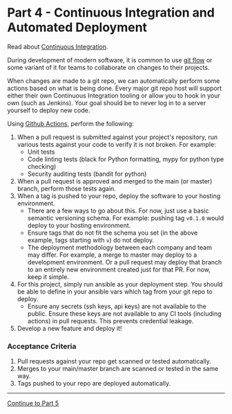 # Part 4 - Continuous Integration and Automated Deployment

Read about [Continuous Integration](https://www.cloudbees.com/continuous-delivery/continuous-integration).

During development of modern software, it is common to use [git flow](https://www.atlassian.com/git/tutorials/comparing-workflows/gitflow-workflow) or some variant of it for teams to collaborate on changes to their projects.

When changes are made to a git repo, we can automatically perform some actions based on what is being done. Every major git repo host will support either their own Continuous Integration tooling or allow you to hook in your own (such as Jenkins). Your goal should be to never log in to a server yourself to deploy new code.

Using [Github Actions](https://github.com/features/actions), perform the following:

1. When a pull request is submitted against your project's repository, run various tests against your code to verify it is not broken. For example:
    - Unit tests
    - Code linting tests (black for Python formatting, mypy for python type checking)
    - Security auditing tests (bandit for python)
2. When a pull request is approved and merged to the main (or master) branch, perform those tests again.
3. When a tag is pushed to your repo, deploy the software to your hosting environment.
    - There are a few ways to go about this. For now, just use a basic semantic versioning schema. For example: pushing tag `v0.1.0` would deploy to your hosting environment.
    - Ensure tags that do not fit the schema you set (in the above example, tags starting with `v`) do not deploy.
    - The deployment methodology between each company and team may differ. For example, a merge to master may deploy to a development environment. Or a pull request may deploy that branch to an entirely new environment created just for that PR. For now, keep it simple.
4. For this project, simply run ansible as your deployment step. You should be able to define in your ansible vars which tag from your git repo to deploy.
    - Ensure any secrets (ssh keys, api keys) are not available to the public. Ensure these keys are not available to any CI tools (including actions) in pull requests. This prevents credential leakage.
5. Develop a new feature and deploy it!

### Acceptance Criteria
1. Pull requests against your repo get scanned or tested automatically.
2. Merges to your main/master branch are scanned or tested in the same way.
3. Tags pushed to your repo are deployed automatically.

---

[Continue to Part 5](part5.md)
